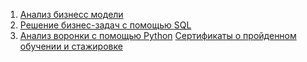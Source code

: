 1. [Анализ бизнесс модели](https://github.com/KaterinaNovikova/Projects/blob/main/%D0%9A%D0%BE%D0%BF%D0%B8%D1%8F%20project%20%D0%A4%D0%B8%D0%BD%D0%B0%D0%BB%D1%8C%D0%BD%D1%8B%D0%B9.xlsx)
2. [Решение бизнес-задач с помощью SQL](https://github.com/KaterinaNovikova/Projects/blob/main/PROJECT-2%20%D0%9D%D0%BE%D0%B2%D0%B8%D0%BA%D0%BE%D0%B2%D0%B0%20%D0%95%D0%9D%20(1).docx)
3. [Анализ воронки с помощью Python](https://drive.google.com/file/d/1N37QZtkhsCOvTu9CXHtz-TI2vs_IiIBx/view?usp=sharing)
[Сертификаты о пройденном обучении и стажировке]()
